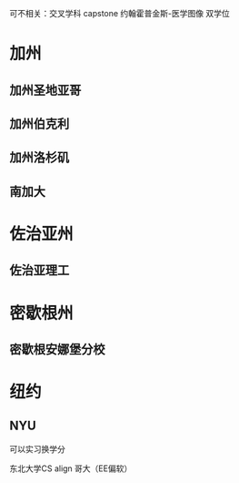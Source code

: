 
可不相关：交叉学科
capstone
约翰霍普金斯-医学图像
双学位

# 加州

## 加州圣地亚哥


## 加州伯克利

## 加州洛杉矶

## 南加大



# 佐治亚州

## 佐治亚理工


# 密歇根州

## 密歇根安娜堡分校


# 纽约

## NYU
可以实习换学分


东北大学CS align
哥大（EE偏软）